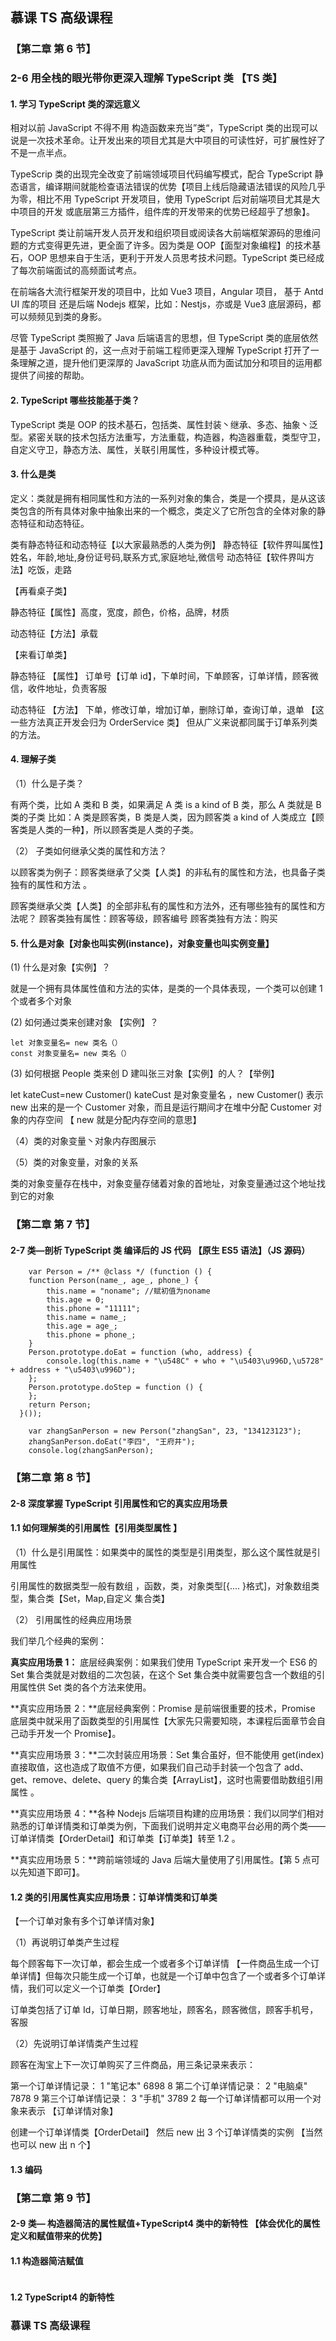 ## 慕课 TS 高级课程

### 【第二章 第 6 节】

### 2-6 用全栈的眼光带你更深入理解 TypeScript 类 【TS 类】

#### 1. 学习 TypeScript 类的深远意义

相对以前 JavaScript 不得不用 构造函数来充当”类“，TypeScript 类的出现可以说是一次技术革命。让开发出来的项目尤其是大中项目的可读性好，可扩展性好了不是一点半点。

TypeScrip 类的出现完全改变了前端领域项目代码编写模式，配合 TypeScript 静态语言，编译期间就能检查语法错误的优势【项目上线后隐藏语法错误的风险几乎为零，相比不用 TypeScript 开发项目，使用 TypeScript 后对前端项目尤其是大中项目的开发 或底层第三方插件，组件库的开发带来的优势已经超乎了想象】。

TypeScript 类让前端开发人员开发和组织项目或阅读各大前端框架源码的思维问题的方式变得更先进，更全面了许多。因为类是 OOP【面型对象编程】的技术基石，OOP 思想来自于生活，更利于开发人员思考技术问题。TypeScript 类已经成了每次前端面试的高频面试考点。

在前端各大流行框架开发的项目中，比如 Vue3 项目，Angular 项目， 基于 Antd UI 库的项目 还是后端 Nodejs 框架，比如：Nestjs，亦或是 Vue3 底层源码，都可以频频见到类的身影。

尽管 TypeScript 类照搬了 Java 后端语言的思想，但 TypeScript 类的底层依然是基于 JavaScript 的，这一点对于前端工程师更深入理解 TypeScript 打开了一条理解之道，提升他们更深厚的 JavaScript 功底从而为面试加分和项目的运用都提供了间接的帮助。

#### 2. TypeScript 哪些技能基于类？

TypeScript 类是 OOP 的技术基石，包括类、属性封装丶继承、多态、抽象丶泛型。紧密关联的技术包括方法重写，方法重载，构造器，构造器重载，类型守卫，自定义守卫，静态方法、属性，关联引用属性，多种设计模式等。

#### 3. 什么是类

定义：类就是拥有相同属性和方法的一系列对象的集合，类是一个摸具，是从这该类包含的所有具体对象中抽象出来的一个概念，类定义了它所包含的全体对象的静态特征和动态特征。

类有静态特征和动态特征【以大家最熟悉的人类为例】
静态特征【软件界叫属性】姓名，年龄,地址,身份证号码,联系方式,家庭地址,微信号
动态特征【软件界叫方法】吃饭，走路

【再看桌子类】

静态特征【属性】高度，宽度，颜色，价格，品牌，材质

动态特征【方法】承载

【来看订单类】

静态特征 【属性】 订单号【订单 id】，下单时间，下单顾客，订单详情，顾客微信，收件地址，负责客服

动态特征 【方法】 下单，修改订单，增加订单，删除订单，查询订单，退单 【这一些方法真正开发会归为 OrderService 类】 但从广义来说都同属于订单系列类的方法。

#### 4. 理解子类

（1）什么是子类？

有两个类，比如 A 类和 B 类，如果满足 A 类 is a kind of B 类，那么 A 类就是 B 类的子类
比如：A 类是顾客类，B 类是人类，因为顾客类 a kind of 人类成立【顾客类是人类的一种】，所以顾客类是人类的子类。

（2） 子类如何继承父类的属性和方法？

以顾客类为例子：顾客类继承了父类【人类】的非私有的属性和方法，也具备子类独有的属性和方法 。

顾客类继承父类【人类】的全部非私有的属性和方法外，还有哪些独有的属性和方法呢？
顾客类独有属性：顾客等级，顾客编号
顾客类独有方法：购买

#### 5. 什么是对象【对象也叫实例(instance)，对象变量也叫实例变量】

(1) 什么是对象【实例】？

就是一个拥有具体属性值和方法的实体，是类的一个具体表现，一个类可以创建 1 个或者多个对象

(2) 如何通过类来创建对象 【实例】？

```
let 对象变量名= new 类名（）
const 对象变量名= new 类名（）
```

(3) 如何根据 People 类来创 D 建叫张三对象【实例】的人？【举例】

let kateCust=new Customer() kateCust 是对象变量名 ，new Customer() 表示 new 出来的是一个 Customer 对象，而且是运行期间才在堆中分配 Customer 对象的内存空间 【 new 就是分配内存空间的意思】

（4）类的对象变量丶对象内存图展示

（5）类的对象变量，对象的关系

类的对象变量存在栈中，对象变量存储着对象的首地址，对象变量通过这个地址找到它的对象

### 【第二章 第 7 节】

#### 2-7 类—剖析 TypeScript 类 编译后的 JS 代码 【原生 ES5 语法】（JS 源码）

```
	var Person = /** @class */ (function () {
    function Person(name_, age_, phone_) {
        this.name = "noname"; //赋初值为noname
        this.age = 0;
        this.phone = "11111";
        this.name = name_;
        this.age = age_;
        this.phone = phone_;
    }
    Person.prototype.doEat = function (who, address) {
        console.log(this.name + "\u548C" + who + "\u5403\u996D,\u5728" + address + "\u5403\u996D");
    };
    Person.prototype.doStep = function () {
    };
    return Person;
  }());

    var zhangSanPerson = new Person("zhangSan", 23, "134123123");
    zhangSanPerson.doEat("李四", "王府井");
    console.log(zhangSanPerson);
```

### 【第二章 第 8 节】

#### 2-8 深度掌握 TypeScript 引用属性和它的真实应用场景

#### 1.1 如何理解类的引用属性【引用类型属性 】

（1）什么是引用属性：如果类中的属性的类型是引用类型，那么这个属性就是引用属性

引用属性的数据类型一般有数组 ，函数，类，对象类型[{.... }格式]，对象数组类型，集合类【Set，Map,自定义 集合类】

（2） 引用属性的经典应用场景

我们举几个经典的案例：

**真实应用场景 1：** 底层经典案例：如果我们使用 TypeScript 来开发一个 ES6 的 Set 集合类就是对数组的二次包装，在这个 Set 集合类中就需要包含一个数组的引用属性供 Set 类的各个方法来使用。

**真实应用场景 2：**底层经典案例：Promise 是前端很重要的技术，Promise 底层类中就采用了函数类型的引用属性【大家先只需要知晓，本课程后面章节会自己动手开发一个 Promise】。

**真实应用场景 3：**二次封装应用场景：Set 集合虽好，但不能使用 get(index) 直接取值，这也造成了取值不方便，如果我们自己动手封装一个包含了 add、get、remove、delete、query 的集合类【ArrayList】，这时也需要借助数组引用属性 。

**真实应用场景 4：**各种 Nodejs 后端项目构建的应用场景：我们以同学们相对熟悉的订单详情类和订单类为例，下面我们说明并定义电商平台必用的两个类——订单详情类【OrderDetail】和订单类【订单类】转至 1.2 。

**真实应用场景 5：**跨前端领域的 Java 后端大量使用了引用属性。【第 5 点可以先知道下即可】。

#### 1.2 类的引用属性真实应用场景：订单详情类和订单类

【一个订单对象有多个订单详情对象】

（1）再说明订单类产生过程

每个顾客每下一次订单，都会生成一个或者多个订单详情 【一件商品生成一个订单详情】但每次只能生成一个订单，也就是一个订单中包含了一个或者多个订单详情，我们可以定义一个订单类【Order】

订单类包括了订单 Id，订单日期，顾客地址，顾客名，顾客微信，顾客手机号，客服

（2）先说明订单详情类产生过程

顾客在淘宝上下一次订单购买了三件商品，用三条记录来表示：

第一个订单详情记录： 1 "笔记本" 6898 8
第二个订单详情记录： 2 "电脑桌" 7878 9
第三个订单详情记录： 3 "手机" 3789 2
每一个订单详情都可以用一个对象来表示 【订单详情对象】

创建一个订单详情类【OrderDetail】 然后 new 出 3 个订单详情类的实例 【当然也可以 new 出 n 个】

#### 1.3 编码

### 【第二章 第 9 节】

#### 2-9 类— 构造器简洁的属性赋值+TypeScript4 类中的新特性 【体会优化的属性定义和赋值带来的优势】

#### 1.1 构造器简洁赋值

```

```

#### 1.2 TypeScript4 的新特性

### 慕课 TS 高级课程

​
